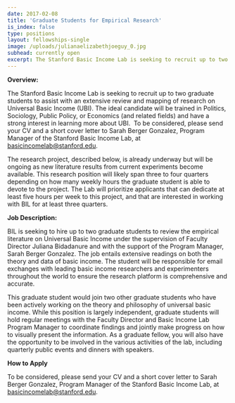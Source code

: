 ```yaml
---
date: 2017-02-08
title: 'Graduate Students for Empirical Research'
is_index: false
type: positions
layout: fellowships-single
image: /uploads/julianaelizabethjoeguy_0.jpg
subhead: currently open
excerpt: The Stanford Basic Income Lab is seeking to recruit up to two graduate students to assist with an extensive review and mapping of research on Universal Basic Income (UBI).
---
```

**Overview:**

The Stanford Basic Income Lab is seeking to recruit up to two graduate students to assist with an extensive review and mapping of research on Universal Basic Income (UBI). The ideal candidate will be trained in Politics, Sociology, Public Policy, or Economics (and related fields) and have a strong interest in learning more about UBI.  To be considered, please send your CV and a short cover letter to Sarah Berger Gonzalez, Program Manager of the Stanford Basic Income Lab, at basicincomelab@stanford.edu.

The research project, described below, is already underway but will be ongoing as new literature results from current experiments become available. This research position will likely span three to four quarters depending on how many weekly hours the graduate student is able to devote to the project. The Lab will prioritize applicants that can dedicate at least five hours per week to this project, and that are interested in working with BIL for at least three quarters.

**Job Description:**

BIL is seeking to hire up to two graduate students to review the empirical literature on Universal Basic Income under the supervision of Faculty Director Juliana Bidadanure and with the support of the Program Manager, Sarah Berger Gonzalez. The job entails extensive readings on both the theory and data of basic income. The student will be responsible for email exchanges with leading basic income researchers and experimenters throughout the world to ensure the research platform is comprehensive and accurate.

This graduate student would join two other graduate students who have been actively working on the theory and philosophy of universal basic income. While this position is largely independent, graduate students will hold regular meetings with the Faculty Director and Basic Income Lab Program Manager to coordinate findings and jointly make progress on how to visually present the information. As a graduate fellow, you will also have the opportunity to be involved in the various activities of the lab, including quarterly public events and dinners with speakers.

**How to Apply**

To be considered, please send your CV and a short cover letter to Sarah Berger Gonzalez, Program Manager of the Stanford Basic Income Lab, at basicincomelab@stanford.edu.